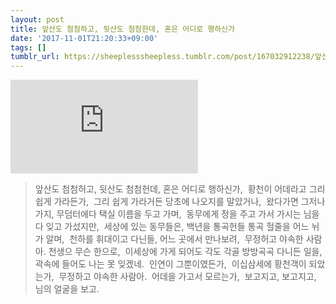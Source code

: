 ```yaml
---
layout: post
title: 앞산도 첨첨하고, 뒷산도 첨첨한데, 혼은 어디로 행하신가
date: '2017-11-01T21:20:33+09:00'
tags: []
tumblr_url: https://sheeplesssheepless.tumblr.com/post/167032912238/앞산도-첨첨허고-뒷산도-첨첨헌데-혼은-어디로-행하신가-황천이-어데라고-그리-쉽게
---
```

<iframe src="https://www.youtube.com/embed/AIPcvLGpfS8" frameborder="0"></iframe>

> 앞산도 첨첨허고, 뒷산도 첨첨헌데, 혼은 어디로 행하신가,&nbsp;
황천이 어데라고 그리 쉽게 가라든가,&nbsp;
그리 쉽게 가라거든 당초에 나오지를 말았거나,&nbsp;
왔다가면 그저나 가지, 무덤터에다 택실 이름을 두고 가며,&nbsp;
동무에게 정을 주고 가서 가시는 님을 다 잊고 가섰지만,&nbsp;
세상에 있는 동무들은, 백년을 통곡헌들 통곡 헐줄을 어느 뉘가 알며,&nbsp;
천하를 휘대이고 다닌들, 어느 곳에서 만나보려,&nbsp;
무정허고 야속한 사람아. 천생으 무슨 한으로,&nbsp;
이세상에 가게 되어도 각도 각골 방방곡곡 다니든 일을,&nbsp;
곽속에 들어도 나는 못 잊겠네.&nbsp;
인연이 그뿐이였든가,&nbsp;
이십삼세에 황천객이 되았는가,&nbsp;
무정하고 야속한 사람아.&nbsp;
어데을 가고서 모르는가,&nbsp;
보고지고, 보고지고, 님의 얼굴을 보고.

